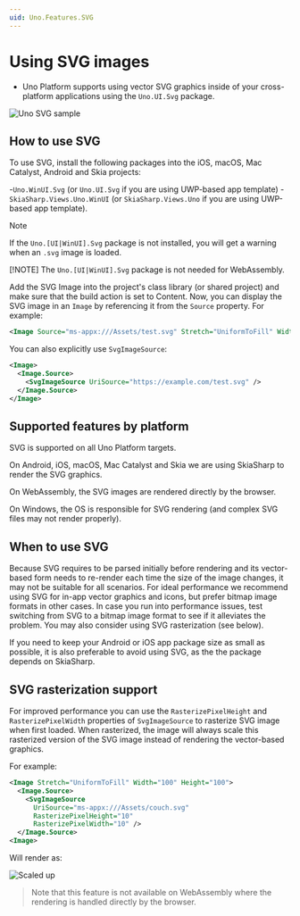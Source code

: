 ```yaml
---
uid: Uno.Features.SVG
---
```


# Using SVG images

* Uno Platform supports using vector SVG graphics inside of your cross-platform applications using the `Uno.UI.Svg` package.

![Uno SVG sample](../Assets/features/svg/heliocentric.png)

<!-- Add any additional information on platform-specific limitations and constraints -->

## How to use SVG

To use SVG, install the following packages into the iOS, macOS, Mac Catalyst, Android and Skia projects:

-`Uno.WinUI.Svg` (or `Uno.UI.Svg` if you are using UWP-based app template)
-`SkiaSharp.Views.Uno.WinUI` (or `SkiaSharp.Views.Uno` if you are using UWP-based app template).

> [!NOTE]
> If the `Uno.[UI|WinUI].Svg` package is not installed, you will get a warning when an `.svg` image is loaded.
>
> [!NOTE]
> The `Uno.[UI|WinUI].Svg` package is not needed for WebAssembly.

Add the SVG Image into the project's class library (or shared project) and make sure that the build action is set to Content.
Now, you can display the SVG image in an `Image` by referencing it from the `Source` property. For example:

```xml
<Image Source="ms-appx:///Assets/test.svg" Stretch="UniformToFill" Width="100" Height="100" />
```

You can also explicitly use `SvgImageSource`:

```xml
<Image>
  <Image.Source>
    <SvgImageSource UriSource="https://example.com/test.svg" />
  </Image.Source>
</Image>
```

## Supported features by platform

SVG is supported on all Uno Platform targets.

On Android, iOS, macOS, Mac Catalyst and Skia we are using SkiaSharp to render the SVG graphics.

On WebAssembly, the SVG images are rendered directly by the browser.

On Windows, the OS is responsible for SVG rendering (and complex SVG files may not render properly).

## When to use SVG

Because SVG requires to be parsed initially before rendering and its vector-based form needs to re-render each time the size of the image changes, it may not be suitable for all scenarios. For ideal performance we recommend using SVG for in-app vector graphics and icons, but prefer bitmap image formats in other cases. In case you run into performance issues, test switching from SVG to a bitmap image format to see if it alleviates the problem. You may also consider using SVG rasterization (see below).

If you need to keep your Android or iOS app package size as small as possible, it is also preferable to avoid using SVG, as the the package depends on SkiaSharp.

## SVG rasterization support

For improved performance you can use the `RasterizePixelHeight` and `RasterizePixelWidth` properties of `SvgImageSource` to rasterize SVG image when first loaded. When rasterized, the image will always scale this rasterized version of the SVG image instead of rendering the vector-based graphics.

For example:

```xml
<Image Stretch="UniformToFill" Width="100" Height="100">
  <Image.Source>
    <SvgImageSource 
      UriSource="ms-appx:///Assets/couch.svg" 
      RasterizePixelHeight="10" 
      RasterizePixelWidth="10" />
  </Image.Source>
<Image>
```

Will render as:

![Scaled up](../Assets/features/svg/rasterized.png)

> Note that this feature is not available on WebAssembly where the rendering is handled directly by the browser.
